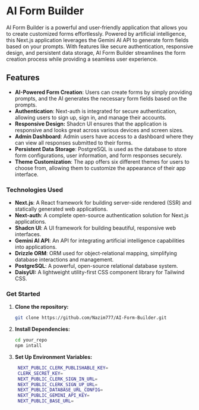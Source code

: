 # AI Form Builder

AI Form Builder is a powerful and user-friendly application that allows you to create customized forms effortlessly. Powered by artificial intelligence, this Next.js application leverages the Gemini AI API to generate form fields based on your prompts. With features like secure authentication, responsive design, and persistent data storage, AI Form Builder streamlines the form creation process while providing a seamless user experience.

## Features

- **AI-Powered Form Creation**: Users can create forms by simply providing prompts, and the AI generates the necessary form fields based on the prompts.
- **Authentication**: Next-auth is integrated for secure authentication, allowing users to sign up, sign in, and manage their accounts.
- **Responsive Design:** Shadcn UI ensures that the application is responsive and looks great across various devices and screen sizes.
- **Admin Dashboard**: Admin users have access to a dashboard where they can view all responses submitted to their forms.
- **Persistent Data Storage**: PostgreSQL is used as the database to store form configurations, user information, and form responses securely.
- **Theme Customization**: The app offers six different themes for users to choose from, allowing them to customize the appearance of their app interface.

### Technologies Used

- **Next.js**: A React framework for building server-side rendered (SSR) and statically generated web applications.
- **Next-auth**: A complete open-source authentication solution for Next.js applications.
- **Shadcn UI**: A UI framework for building beautiful, responsive web interfaces.
- **Gemini AI API**: An API for integrating artificial intelligence capabilities into applications.
- **Drizzle ORM**: ORM used for object-relational mapping, simplifying database interactions and management.
- **PostgreSQL**: A powerful, open-source relational database system.
- **DaisyUI:** A lightweight utility-first CSS component library for Tailwind CSS.
  

### Get Started
1. **Clone the repository:**

   ```bash
   git clone https://github.com/Nazim777/AI-Form-Builder.git
   ```

2. **Install Dependencies:**

   ```bash
   cd your_repo
   npm intall
   ```

3. **Set Up Environment Variables:**

   ```bash
    NEXT_PUBLIC_CLERK_PUBLISHABLE_KEY=
    CLERK_SECRET_KEY=
    NEXT_PUBLIC_CLERK_SIGN_IN_URL=
    NEXT_PUBLIC_CLERK_SIGN_UP_URL=
    NEXT_PUBLIC_DATABASE_URL_CONFIG=
    NEXT_PUBLIC_GEMINI_API_KEY=
    NEXT_PUBLIC_BASE_URL=
    ```